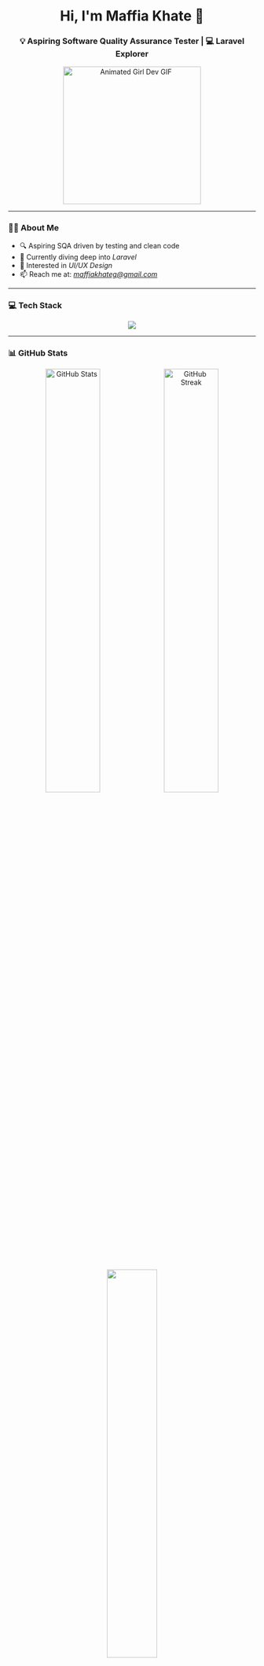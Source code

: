 <!-- Profile Header -->
<h1 align="center">Hi, I'm Maffia Khate 🐼</h1>
<h3 align="center">💡 Aspiring Software Quality Assurance Tester | 💻 Laravel Explorer </h3>

<p align="center">
  <img src="https://cdn.dribbble.com/users/692496/screenshots/10795441/girl.gif" width="280" alt="Animated Girl Dev GIF"/>
</p>

---

<!-- Quick Info -->
### 💁‍♀️ About Me

- 🔍 Aspiring SQA driven by testing and clean code
- 🌱 Currently diving deep into *Laravel*  
- 🎯 Interested in *UI/UX Design*  
- 📫 Reach me at: *maffiakhateg@gmail.com*

---

<!-- Tech Stack -->
### 💻 Tech Stack

<p align="center">
  <img src="https://skillicons.dev/icons?i=html,css,bootstrap,php,laravel,figma,python,photoshop" />
</p>

---

<!-- GitHub Stats -->
### 📊 GitHub Stats

<p align="center">
  <img src="https://github-readme-stats.vercel.app/api?username=mffkht&show_icons=true&theme=calm" alt="GitHub Stats" width="47%" />
  <img src="https://github-readme-streak-stats.herokuapp.com?user=mffkht&theme=calm" alt="GitHub Streak" width="47%" />
  <br/>
  <img src="https://github-readme-stats.vercel.app/api/top-langs/?username=mffkht&layout=compact&theme=calm" width="45%" />
</p>

---

<!-- Trophies -->
### 🏆 GitHub Achievements

<p align="center">
  <img src="https://github-profile-trophy.vercel.app/?username=mffkht&theme=flat&column=6&margin-w=10&margin-h=10" />
</p>

---

<!-- Socials -->
### 📱 Connect With Me

<p align="center">
  <a href="https://fb.com/mffkht" target="_blank">
    <img src="https://img.shields.io/badge/Facebook-1877F2?style=for-the-badge&logo=facebook&logoColor=white" />
  </a>
  <a href="https://instagram.com/mffkht" target="_blank">
    <img src="https://img.shields.io/badge/Instagram-E4405F?style=for-the-badge&logo=instagram&logoColor=white" />
  </a>
</p>

---

<!-- Views -->
<p align="center">
  <img src="https://komarev.com/ghpvc/?username=mffkht&label=Profile%20Views&color=brightgreen&style=flat-square" alt="profile views" />
</p>

